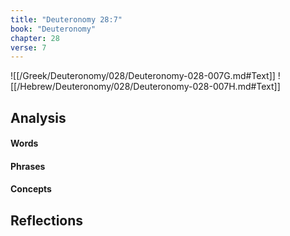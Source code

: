 ```yaml
---
title: "Deuteronomy 28:7"
book: "Deuteronomy"
chapter: 28
verse: 7
---
```

![[/Greek/Deuteronomy/028/Deuteronomy-028-007G.md#Text]]
![[/Hebrew/Deuteronomy/028/Deuteronomy-028-007H.md#Text]]

## Analysis

#### Words

#### Phrases

#### Concepts

## Reflections
